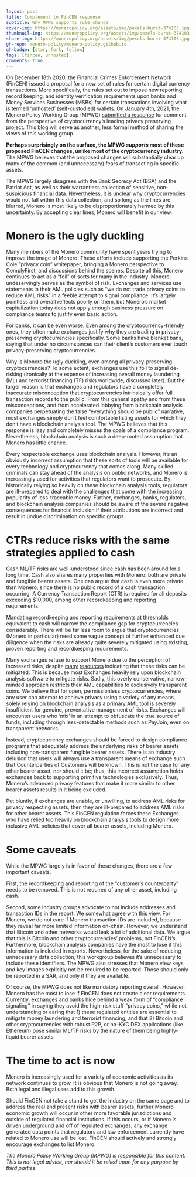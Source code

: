 ```yaml
---
layout: post
title: Complement to FinCEN response
subtitle: Why MPWG supports rule change
cover-img: https://moneropolicy.org/assets/img/pexels-burst-374103.jpg
thumbnail-img: https://moneropolicy.org/assets/img/pexels-burst-374103.jpg
share-img: https://moneropolicy.org/assets/img/pexels-burst-374103.jpg
gh-repo: monero-policy/monero-policy.github.io
gh-badge: [star, fork, follow]
tags: [fincen, unhosted]
comments: true
---
```


On December 18th 2020, the Financial Crimes Enforcement Network (FinCEN) issued a proposal for a new set of rules for certain digital currency transactions. More specifically, the rules set out to impose new reporting, record keeping, and identity verification requirements upon banks and Money Services Businesses (MSBs) for certain transactions involving what is termed ‘unhosted’ (self-custodied) wallets. On January 4th, 2021, the Monero Policy Working Group (MPWG) [submitted a response](https://www.regulations.gov/comment/FINCEN-2020-0020-6210) for comment from the perspective of cryptocurrency’s leading privacy preserving project. This blog will serve as another, less formal method of sharing the views of this working group.

**Perhaps surprisingly on the surface, the MPWG *supports* most of these proposed FinCEN changes, unlike most of the cryptocurrency industry.** The MPWG believes that the proposed changes will substantially clear up many of the common (and unnecessary) fears of transacting in specific assets.

The MPWG largely disagrees with the Bank Secrecy Act (BSA) and the Patriot Act, as well as their warrantless collection of sensitive, non-suspicious financial data. Nevertheless, it is unclear why cryptocurrencies would not fall within this data collection, and so long as the lines are blurred, Monero is most likely to be disproportionately harmed by this uncertainty. By accepting clear lines, Monero will benefit in our view.

# Monero is the ugly duckling

Many members of the Monero community have spent years trying to improve the image of Monero. These efforts include supporting the Perkins Coie “privacy coin” whitepaper, bringing a Monero perspective to ComplyFirst, and discussions behind the scenes. Despite all this, Monero continues to act as a “foil” of sorts for many in the industry. Monero undeservingly serves as the symbol of risk. Exchanges and services use statements in their AML policies such as “we do not trade privacy coins to reduce AML risks” in a feeble attempt to signal compliance. It’s largely pointless and overall reflects poorly on them, but Monero’s market capitalization today does not apply enough business pressure on compliance teams to justify even basic action.

For banks, it can be even worse. Even among the cryptocurrency-friendly ones, they often make exchanges justify why they are trading in privacy-preserving cryptocurrencies specifically. Some banks have blanket bans, saying that under no circumstances can their client’s customers ever touch privacy-preserving cryptocurrencies.

Why is Monero the ugly duckling, even among all privacy-preserving cryptocurrencies? To some extent, exchanges use this foil to signal de-risking (ironically at the expense of increasing overall money laundering (ML) and terrorist financing (TF) risks worldwide, discussed later). But the larger reason is that exchanges and regulators have a completely inaccurate misconception that cryptocurrencies intrinsically offer full transaction records to the public. From this general apathy and from these misconceptions, and from accelerated lobbying from blockchain analysis companies perpetuating the false “everything should be public” narrative, most exchanges simply don’t feel comfortable listing assets for which they don’t have a blockchain analysis tool. The MPWG believes that this response is lazy and completely misses the goals of a compliance program. Nevertheless, blockchain analysis is such a deep-rooted assumption that Monero has little chance.

Every respectable exchange uses blockchain analysis. However, it’s an obviously incorrect assumption that these sorts of tools will be available for every technology and cryptocurrency that comes along. Many skilled criminals can stay ahead of the analysis on public networks, and Monero is increasingly used for activities that regulators want to prosecute. By historically relying so heavily on these blockchain analysis tools, regulators are ill-prepared to deal with the challenges that come with the increasing popularity of less-traceable money. Further, exchanges, banks, regulators, and blockchain analysis companies should be aware of the severe negative consequences for financial inclusion if their attributions are incorrect and result in undue discrimination on specific groups.

# CTRs reduce risks with the same strategies applied to cash

Cash ML/TF risks are well-understood since cash has been around for a long time. Cash also shares many properties with Monero: both are private and fungible bearer assets. One can argue that cash is even more private than Monero, since there is no public record of a cash transaction occurring. A Currency Transaction Report (CTR) is required for all deposits exceeding $10,000, among other recordkeeping and reporting requirements.

Mandating recordkeeping and reporting requirements at thresholds equivalent to cash will narrow the compliance gap for cryptocurrencies considerably. There will be far less room to argue that cryptocurrencies (Monero in particular) need some vague concept of further enhanced due diligence when the risks are already quite severely mitigated using existing, proven reporting and recordkeeping requirements.

Many exchanges refuse to support Monero due to the perception of increased risks, despite [many](https://www.perkinscoie.com/en/news-insights/anti-money-laundering-regulation-of-privacy-enabling-cryptocurrencies.html) [resources](https://www.complyfirst.org/resources/) indicating that these risks can be mitigated. This is because most Exchanges heavily rely upon blockchain analysis software to mitigate risks. Sadly, this overly conservative, narrow-minded approach restricts their AML capabilities to exclusively transparent coins. We believe that for open, permissionless cryptocurrencies, where any user can attempt to achieve privacy using a variety of any means, solely relying on blockchain analysis as a primary AML tool is severely insufficient for genuine, preventative management of risks. Exchanges will encounter users who ‘mix’ in an attempt to obfuscate the true source of funds, including through less-detectable methods such as PayJoin, even on transparent networks.

Instead, cryptocurrency exchanges should be forced to design compliance programs that adequately address the underlying risks of bearer assets including non-transparent fungible bearer assets. There is an industry delusion that users will always use a transparent means of exchange such that Counterparties of Customers will be known. This is not the case for any other bearer asset, nor should it be; thus, this incorrect assumption holds exchanges back to supporting primitive technologies exclusively. Thus, Monero’s advanced privacy features that make it more similar to other bearer assets results in it being excluded.

Put bluntly, if exchanges are unable, or unwilling, to address AML risks for privacy respecting assets, then they are ill-prepared to address AML risks for other bearer assets. This FinCEN regulation forces these Exchanges who have relied too heavily on blockchain analysis tools to design more inclusive AML policies that cover all bearer assets, including Monero.

# Some caveats

While the MPWG largely is in favor of these changes, there are a few important caveats.

First, the recordkeeping and reporting of the “customer’s counterparty” needs to be removed. This is not required of any other asset, including cash.

Second, some industry groups advocate to not include addresses and transaction IDs in the report. We somewhat agree with this view. For Monero, we do not care if Monero transaction IDs are included, because they reveal far more limited information on-chain. However, we understand that Bitcoin and other networks would leak a lot of additional data. We argue that this is Bitcoin and other cryptocurrencies’ problems, not FinCEN’s. Furthermore, blockchain analysis companies have the most to lose if this information is included in reports. Nevertheless, for the sake of reducing unnecessary data collection, this workgroup believes it’s unnecessary to include these identifiers. The MPWG also stresses that Monero view keys and key images explicitly not be required to be reported. Those should only be reported in a SAR, and only if they are available.

Of course, the MPWG does not like mandatory reporting overall. However, Monero has the most to lose if FinCEN does not create clear requirements. Currently, exchanges and banks hide behind a weak form of “compliance signaling” in saying they avoid the high-risk stuff “privacy coins,” while not understanding or caring that 1) these regulated entities are essential to mitigate money laundering and terrorist financing, and that 2) Bitcoin and other cryptocurrencies with robust P2P, or no-KYC DEX applications (like Ethereum) pose similar ML/TF risks by the nature of them being highly-liquid bearer assets.

# The time to act is now

Monero is increasingly used for a variety of economic activities as its network continues to grow. It is obvious that Monero is not going away. Both legal and illegal uses add to this growth.

Should FinCEN not take a stand to get the industry on the same page and to address the real and present risks with bearer assets, further Monero economic growth will occur in other more favorable jurisdictions and outside of regulated financial institutions. If this occurs, or if Monero is driven underground and off of regulated exchanges, any exchange generated data points that regulators and law enforcement currently have related to Monero use will be lost. FinCEN should actively and strongly encourage exchanges to list Monero.


*The Monero Policy Working Group (MPWG) is responsible for this content. This is not legal advice, nor should it be relied upon for any purpose by third parties.*

